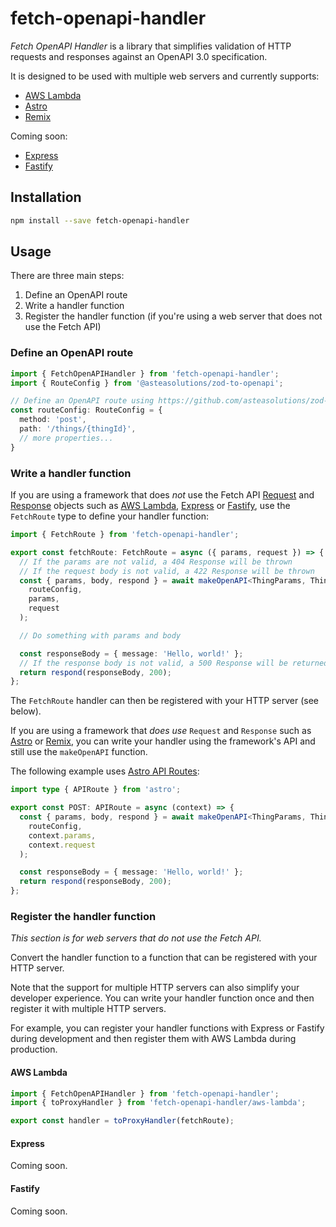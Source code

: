 # fetch-openapi-handler

*Fetch OpenAPI Handler* is a library that simplifies validation of HTTP requests and responses against an OpenAPI 3.0 specification.

It is designed to be used with multiple web servers and currently supports:

* [AWS Lambda](https://aws.amazon.com/lambda/)
* [Astro](https://astro.build/)
* [Remix](https://remix.run/)

Coming soon:

* [Express](https://expressjs.com/)
* [Fastify](https://www.fastify.io/)

## Installation

```bash
npm install --save fetch-openapi-handler
```

## Usage

There are three main steps:
1. Define an OpenAPI route
2. Write a handler function
3. Register the handler function (if you're using a web server that does not use the Fetch API)

### Define an OpenAPI route

```typescript
import { FetchOpenAPIHandler } from 'fetch-openapi-handler';
import { RouteConfig } from '@asteasolutions/zod-to-openapi';

// Define an OpenAPI route using https://github.com/asteasolutions/zod-to-openapi
const routeConfig: RouteConfig = {
  method: 'post',
  path: '/things/{thingId}',
  // more properties...
}
```

### Write a handler function

If you are using a framework that does *not* use the Fetch API [Request](https://developer.mozilla.org/en-US/docs/Web/API/Request) and [Response](https://developer.mozilla.org/en-US/docs/Web/API/Response) objects
such as [AWS Lambda](https://aws.amazon.com/lambda/), [Express](https://expressjs.com/) or [Fastify](https://www.fastify.io/), use the `FetchRoute` type to define your handler function:

```typescript
import { FetchRoute } from 'fetch-openapi-handler';

export const fetchRoute: FetchRoute = async ({ params, request }) => {
  // If the params are not valid, a 404 Response will be thrown
  // If the request body is not valid, a 422 Response will be thrown
  const { params, body, respond } = await makeOpenAPI<ThingParams, ThingBody>(
    routeConfig, 
    params, 
    request
  );

  // Do something with params and body

  const responseBody = { message: 'Hello, world!' };
  // If the response body is not valid, a 500 Response will be returned
  return respond(responseBody, 200);
};
```

The `FetchRoute` handler can then be registered with your HTTP server (see below).

If you are using a framework that *does use* `Request` and `Response` such as [Astro](https://astro.build/) or [Remix](https://remix.run/), you can write your handler using the framework's API and still use the `makeOpenAPI` function.

The following example uses [Astro API Routes](https://docs.astro.build/en/core-concepts/endpoints/#server-endpoints-api-routes):

```typescript
import type { APIRoute } from 'astro';

export const POST: APIRoute = async (context) => {
  const { params, body, respond } = await makeOpenAPI<ThingParams, ThingBody>(
    routeConfig, 
    context.params, 
    context.request
  );

  const responseBody = { message: 'Hello, world!' };
  return respond(responseBody, 200);
};
```

### Register the handler function

*This section is for web servers that do not use the Fetch API.*

Convert the handler function to a function that can be registered with your HTTP server.

Note that the support for multiple HTTP servers can also simplify your developer experience.
You can write your handler function once and then register it with multiple HTTP servers.

For example, you can register your handler functions with Express or Fastify during development and then register them with AWS Lambda during production.

#### AWS Lambda

```typescript
import { FetchOpenAPIHandler } from 'fetch-openapi-handler';
import { toProxyHandler } from 'fetch-openapi-handler/aws-lambda';

export const handler = toProxyHandler(fetchRoute);
```

#### Express

Coming soon.

#### Fastify

Coming soon.